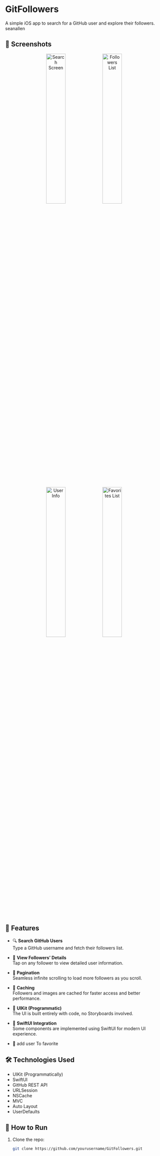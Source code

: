 # GitFollowers

A simple iOS app to search for a GitHub user and explore their followers.
seanallen 


  
## 📸 Screenshots
<div align="center">
  <img src="https://github.com/user-attachments/assets/1d1730b2-76bb-4cea-a50c-4a11a85a49fa" width="35%" alt="Search Screen"/>
  <img src="https://github.com/user-attachments/assets/ac15e21f-d54b-43c0-8006-17a7d87f03b1" width="35%" alt="Followers List"/>
  <br/><br/>
  <img src="https://github.com/user-attachments/assets/0fb150ee-fbe6-4853-ac20-610f55b4c833" width="35%" alt="User Info"/>
  <img src="https://github.com/user-attachments/assets/3dc8d97a-35e1-42f8-8c32-4e11789ec94d" width="35%" alt="Favorites List"/>
</div>

## 📱 Features
- 🔍 **Search GitHub Users**  
  Type a GitHub username and fetch their followers list.

- 📄 **View Followers’ Details**  
  Tap on any follower to view detailed user information.

- 🔁 **Pagination**  
  Seamless infinite scrolling to load more followers as you scroll.

- 💾 **Caching**  
  Followers and images are cached for faster access and better performance.

- 🎨 **UIKit (Programmatic)**  
  The UI is built entirely with code, no Storyboards involved.

- 🌉 **SwiftUI Integration**  
  Some components are implemented using SwiftUI for modern UI experience.

- 🧪 add user To favorite

## 🛠 Technologies Used

- UIKit (Programmatically)
- SwiftUI
- GitHub REST API
- URLSession
- NSCache
- MVC 
- Auto Layout 
- UserDefaults
  
## 🚀 How to Run

1. Clone the repo:
   ```bash
   git clone https://github.com/yourusername/GitFollowers.git
